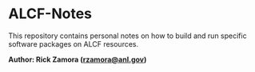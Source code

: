 # ALCF-Notes

This repository contains personal notes on how to build and run specific software packages on ALCF resources.

**Author: Rick Zamora (rzamora@anl.gov)**
